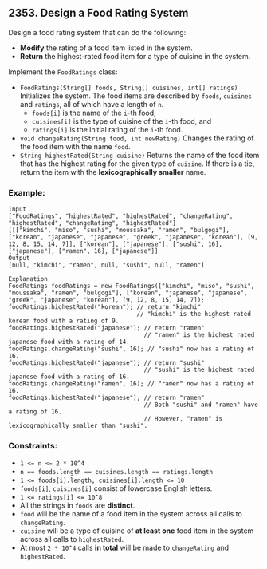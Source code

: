 ## 2353. Design a Food Rating System

Design a food rating system that can do the following:

* **Modify** the rating of a food item listed in the system.
* **Return** the highest-rated food item for a type of cuisine in the system.

Implement the ```FoodRatings``` class:

* ```FoodRatings(String[] foods, String[] cuisines, int[] ratings)``` Initializes the system. The food items are described by ```foods```, ```cuisines``` and ```ratings```, all of which have a length of ```n```.
    * ```foods[i]``` is the name of the ```i```-th food,
    * ```cuisines[i]``` is the type of cuisine of the ```i```-th food, and
    * ```ratings[i]``` is the initial rating of the ```i```-th food.
* ```void changeRating(String food, int newRating)``` Changes the rating of the food item with the name ```food```.
* ```String highestRated(String cuisine)``` Returns the name of the food item that has the highest rating for the given type of ```cuisine```. If there is a tie, return the item with the **lexicographically smaller** name.

### Example:
```
Input
["FoodRatings", "highestRated", "highestRated", "changeRating", "highestRated", "changeRating", "highestRated"]
[[["kimchi", "miso", "sushi", "moussaka", "ramen", "bulgogi"], ["korean", "japanese", "japanese", "greek", "japanese", "korean"], [9, 12, 8, 15, 14, 7]], ["korean"], ["japanese"], ["sushi", 16], ["japanese"], ["ramen", 16], ["japanese"]]
Output
[null, "kimchi", "ramen", null, "sushi", null, "ramen"]

Explanation
FoodRatings foodRatings = new FoodRatings(["kimchi", "miso", "sushi", "moussaka", "ramen", "bulgogi"], ["korean", "japanese", "japanese", "greek", "japanese", "korean"], [9, 12, 8, 15, 14, 7]);
foodRatings.highestRated("korean"); // return "kimchi"
                                    // "kimchi" is the highest rated korean food with a rating of 9.
foodRatings.highestRated("japanese"); // return "ramen"
                                      // "ramen" is the highest rated japanese food with a rating of 14.
foodRatings.changeRating("sushi", 16); // "sushi" now has a rating of 16.
foodRatings.highestRated("japanese"); // return "sushi"
                                      // "sushi" is the highest rated japanese food with a rating of 16.
foodRatings.changeRating("ramen", 16); // "ramen" now has a rating of 16.
foodRatings.highestRated("japanese"); // return "ramen"
                                      // Both "sushi" and "ramen" have a rating of 16.
                                      // However, "ramen" is lexicographically smaller than "sushi".
```

### Constraints:

* ```1 <= n <= 2 * 10^4```
* ```n == foods.length == cuisines.length == ratings.length```
* ```1 <= foods[i].length, cuisines[i].length <= 10```
* ```foods[i]```, ```cuisines[i]``` consist of lowercase English letters.
* ```1 <= ratings[i] <= 10^8```
* All the strings in ```foods``` are **distinct**.
* ```food``` will be the name of a food item in the system across all calls to ```changeRating```.
* ```cuisine``` will be a type of cuisine of **at least one** food item in the system across all calls to ```highestRated```.
* At most ```2 * 10^4``` calls **in total** will be made to ```changeRating``` and ```highestRated```.